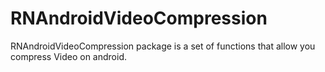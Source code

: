 # RNAndroidVideoCompression

RNAndroidVideoCompression package is a set of functions that allow you compress Video on android.
